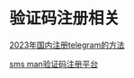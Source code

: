 # 验证码注册相关

[2023年国内注册telegram的方法](https://www.youtube.com/watch?v=z-2Sam__81Q)

[sms man验证码注册平台](https://sms-man.com/cn)
